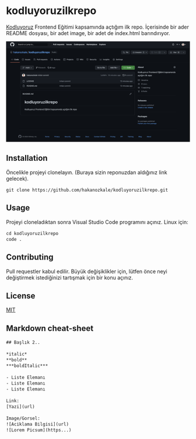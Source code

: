 # kodluyoruzilkrepo
[Kodluyoruz](https://kodluyoruz.org/tr/kodluyoruz/)
 Frontend Eğitimi kapsamında açtığım ilk repo. İçerisinde bir ader README dosyası, bir adet image, bir adet de index.html barındırıyor.

![Repo içinde img](https://github.com/hakanozkale/kodluyoruzilkrepo/blob/main/kodluyoruzrepopng.png)

## Installation
Öncelikle projeyi clonelayın. (Buraya sizin reponuzdan aldığınız link gelecek).

```
git clone https://github.com/hakanozkale/kodluyoruzilkrepo.git 
```

## Usage
Projeyi cloneladıktan sonra Visual Studio Code programını açınız. Linux için:
```
cd kodluyoruzilkrepo 
code .
```

## Contributing
Pull requestler kabul edilir. Büyük değişiklikler için, lütfen önce neyi değiştirmek istediğinizi tartışmak için bir konu açınız.

## License
[MIT](https://choosealicense.com/licenses/mit/)

## Markdown cheat-sheet
``` # Başlık 1
## Başlık 2.. 

*italic* 
**bold**
***boldItalic***

- Liste Elemanı
- Liste Elemanı
- Liste Elemanı

Link:
[Yazi](url)

Image/Gorsel:
![Aciklama Bilgisi](url)
![Lorem Picsum](https...)  